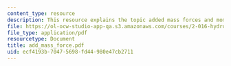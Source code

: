 ```yaml
---
content_type: resource
description: This resource explains the topic added mass forces and moments.
file: https://ol-ocw-studio-app-qa.s3.amazonaws.com/courses/2-016-hydrodynamics-13-012-fall-2005/ecf4193b70475698fd44980e47cb2711_add_mass_force.pdf
file_type: application/pdf
resourcetype: Document
title: add_mass_force.pdf
uid: ecf4193b-7047-5698-fd44-980e47cb2711
---
```

